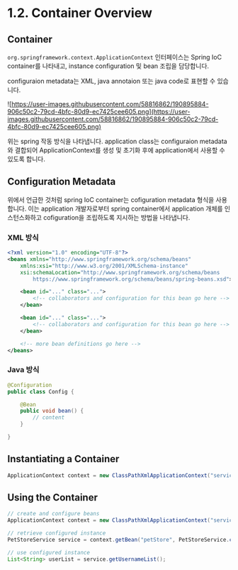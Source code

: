 # 1.2. Container Overview

## Container

`org.springframework.context.ApplicationContext` 인터페이스는 Spring IoC container를 나타내고, instance configuration 및 bean 조립을 담당합니다.

configuraion metadata는 XML, java annotaion 또는 java code로 표현할 수 있습니다.

![https://user-images.githubusercontent.com/58816862/190895884-906c50c2-79cd-4bfc-80d9-ec7425cee605.png](https://user-images.githubusercontent.com/58816862/190895884-906c50c2-79cd-4bfc-80d9-ec7425cee605.png)

위는 spring 작동 방식을 나타냅니다. application class는 configuraion metadata와 결합되어 ApplicationContext를 생성 및 초기화 후에 application에서 사용할 수 있도록 합니다.

## Configuration Metadata

위에서 언급한 것처럼 spring IoC container는 cofiguration metadata 형식을 사용합니다. 이는 application 개발자로부터 spring container에서 application 개체를 인스턴스화하고 cofiguration을 조립하도록 지시하는 방법을 나타냅니다.

### XML 방식

```xml
<?xml version="1.0" encoding="UTF-8"?>
<beans xmlns="http://www.springframework.org/schema/beans"
	xmlns:xsi="http://www.w3.org/2001/XMLSchema-instance"
	xsi:schemaLocation="http://www.springframework.org/schema/beans
		https://www.springframework.org/schema/beans/spring-beans.xsd">

	<bean id="..." class="...">
		<!-- collaborators and configuration for this bean go here -->
	</bean>

	<bean id="..." class="...">
		<!-- collaborators and configuration for this bean go here -->
	</bean>

	<!-- more bean definitions go here -->
</beans>
```

### Java 방식

```java
@Configuration
public class Config {

	@Bean
	public void bean() {
		// content
	}

}
```

## Instantiating a Container

```java
ApplicationContext context = new ClassPathXmlApplicationContext("services.xml", "daos.xml");
```

## Using the Container

```java
// create and configure beans
ApplicationContext context = new ClassPathXmlApplicationContext("services.xml", "daos.xml");

// retrieve configured instance
PetStoreService service = context.getBean("petStore", PetStoreService.class);

// use configured instance
List<String> userList = service.getUsernameList();
```